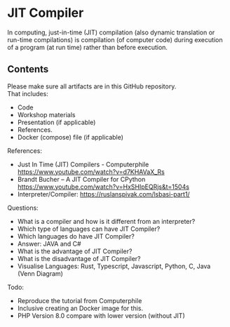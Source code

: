 # JIT Compiler

In computing, just-in-time (JIT) compilation (also dynamic translation or run-time compilations) is compilation (of computer code) during execution of a program (at run time) rather than before execution.

## Contents
Please make sure all artifacts are in this GitHub repository.  
That includes:

- Code
- Workshop materials
- Presentation (if applicable)
- References.
- Docker (compose) file (if applicable)


References:
-  Just In Time (JIT) Compilers - Computerphile  https://www.youtube.com/watch?v=d7KHAVaX_Rs
- Brandt Bucher – A JIT Compiler for CPython https://www.youtube.com/watch?v=HxSHIpEQRjs&t=1504s
- Interpreter/Compiler: https://ruslanspivak.com/lsbasi-part1/

Questions:
- What is a compiler and how is it different from an interpreter?
- Which type of languages can have JIT Compiler?
- Which languages do have JIT Compiler?
 - Answer: JAVA and C#
- What is the advantage of JIT Compiler?
- What is the disadvantage of JIT Compiler?
- Visualise Languages: Rust, Typescript, Javascript, Python, C, Java (Venn Diagram)

Todo:
- Reproduce the tutorial from Computerphile
- Inclusive creating an Docker image for this.
- PHP Version 8.0 compare with lower version (without JIT)

